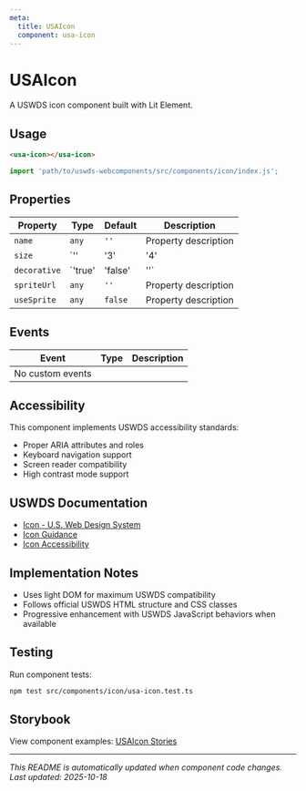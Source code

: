 ```yaml
---
meta:
  title: USAIcon
  component: usa-icon
---
```


# USAIcon

A USWDS icon component built with Lit Element.

## Usage

```html
<usa-icon></usa-icon>
```

```javascript
import 'path/to/uswds-webcomponents/src/components/icon/index.js';
```

## Properties

| Property | Type | Default | Description |
|----------|------|---------|-------------|
| `name` | `any` | `''` | Property description |
| `size` | `'' | '3' | '4' | '5' | '6' | '7' | '8' | '9'` | `''` | Property description |
| `decorative` | `'true' | 'false' | ''` | `''` | Property description |
| `spriteUrl` | `any` | `''` | Property description |
| `useSprite` | `any` | `false` | Property description |

## Events

| Event | Type | Description |
|-------|------|-------------|
| No custom events | | |

## Accessibility

This component implements USWDS accessibility standards:

- Proper ARIA attributes and roles
- Keyboard navigation support
- Screen reader compatibility
- High contrast mode support

## USWDS Documentation

- [Icon - U.S. Web Design System](https://designsystem.digital.gov/components/icon/)
- [Icon Guidance](https://designsystem.digital.gov/components/icon/#guidance)
- [Icon Accessibility](https://designsystem.digital.gov/components/icon/#accessibility)

## Implementation Notes

- Uses light DOM for maximum USWDS compatibility
- Follows official USWDS HTML structure and CSS classes
- Progressive enhancement with USWDS JavaScript behaviors when available

## Testing

Run component tests:

```bash
npm test src/components/icon/usa-icon.test.ts
```

## Storybook

View component examples: [USAIcon Stories](http://localhost:6006/?path=/story/components-icon)

---

_This README is automatically updated when component code changes._
_Last updated: 2025-10-18_
